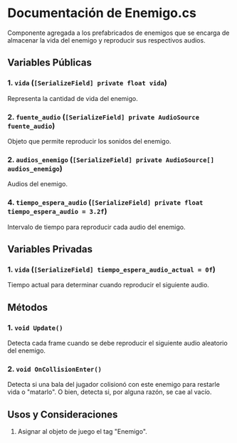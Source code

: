 # Documentación de Enemigo.cs
Componente agregada a los prefabricados de enemigos que se encarga de almacenar la vida del enemigo y reproducir sus respectivos audios.

## Variables Públicas
### 1. `vida` (`[SerializeField] private float vida`)
Representa la cantidad de vida del enemigo.

### 2. `fuente_audio` (`[SerializeField] private AudioSource fuente_audio`)
Objeto que permite reproducir los sonidos del enemigo.

### 2. `audios_enemigo` (`[SerializeField] private AudioSource[] audios_enemigo`)
Audios del enemigo.

### 4. `tiempo_espera_audio` (`[SerializeField] private float tiempo_espera_audio = 3.2f`)
Intervalo de tiempo para reproducir cada audio del enemigo.

## Variables Privadas
### 1. `vida` (`[SerializeField] tiempo_espera_audio_actual = 0f`)
Tiempo actual para determinar cuando reproducir el siguiente audio.

## Métodos

### 1. `void Update()`
Detecta cada frame cuando se debe reproducir el siguiente audio aleatorio del enemigo.

### 2. `void OnCollisionEnter()`
Detecta si una bala del jugador colisionó con este enemigo para restarle vida o "matarlo". O bien, detecta si, por alguna razón, se cae al vacío.

## Usos y Consideraciones
1. Asignar al objeto de juego el tag "Enemigo".